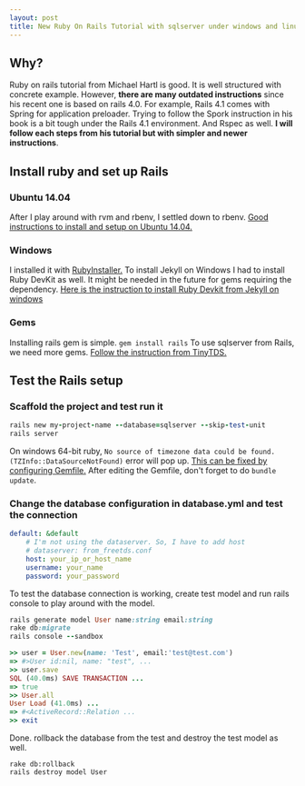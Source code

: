 ```yaml
---
layout: post
title: New Ruby On Rails Tutorial with sqlserver under windows and linux environment
---
```


## Why?
Ruby on rails tutorial from Michael Hartl is good. It is well structured with concrete example. However, **there are many outdated instructions** since his recent one is based on rails 4.0. For example, Rails 4.1 comes with Spring for application preloader. Trying to follow the Spork instruction in his book is a bit tough under the Rails 4.1 environment. And Rspec as well. **I will follow each steps from his tutorial but with simpler and newer instructions**.

## Install ruby and set up Rails
### Ubuntu 14.04
After I play around with rvm and rbenv, I settled down to rbenv. [Good instructions to install and setup on Ubuntu 14.04.](https://gorails.com/setup/ubuntu/14.04)

### Windows
I installed it with [RubyInstaller.](http://rubyinstaller.org/downloads) To install Jekyll on Windows I had to install Ruby DevKit as well. It might be needed in the future for gems requiring the dependency. [Here is the instruction to install Ruby Devkit from Jekyll on windows](http://jekyll-windows.juthilo.com/1-ruby-and-devkit) 

### Gems
Installing rails gem is simple. ```gem install rails``` To use sqlserver from Rails, we need more gems. [Follow the instruction from TinyTDS.](https://github.com/rails-sqlserver/activerecord-sqlserver-adapter/wiki/Using-TinyTds)

## Test the Rails setup
### Scaffold the project and test run it

```ruby
rails new my-project-name --database=sqlserver --skip-test-unit
rails server
``` 

On windows 64-bit ruby, ```No source of timezone data could be found. (TZInfo::DataSourceNotFound)``` error will pop up.  [This can be fixed by configuring Gemfile.](http://stackoverflow.com/questions/23022258/tzinfodatasourcenotfound-error-starting-rails-v4-1-0-server-on-windows) After editing the Gemfile, don't forget to do ```bundle update```.


### Change the database configuration in database.yml and test the connection

```yaml
default: &default
	# I'm not using the dataserver. So, I have to add host
	# dataserver: from_freetds.conf 
	host: your_ip_or_host_name
	username: your_name
	password: your_password
```

To test the database connection is working, create test model and run rails console to play around with the model.

```ruby
rails generate model User name:string email:string
rake db:migrate
rails console --sandbox

>> user = User.new(name: 'Test', email:'test@test.com')
=> #>User id:nil, name: "test", ...
>> user.save
SQL (40.0ms) SAVE TRANSACTION ...
=> true
>> User.all
User Load (41.0ms) ...
=> #<ActiveRecord::Relation ...
>> exit
```

Done. rollback the database from the test and destroy the test model as well.

```
rake db:rollback
rails destroy model User
```

